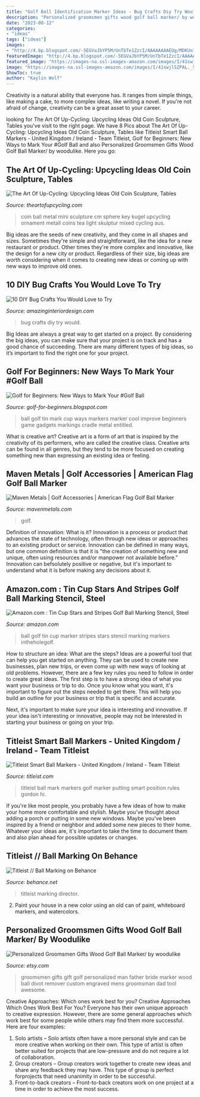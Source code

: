 ```yaml
---
title: "Golf Ball Identification Marker Ideas - Bug Crafts Diy Try Would"
description: "Personalized groomsmen gifts wood golf ball marker/ by woodulike"
date: "2023-08-12"
categories:
- "ideas"
tags: ["ideas"]
images:
- "http://4.bp.blogspot.com/-5EGVaJbYP5M/UnTbTe1ZzcI/AAAAAAAAEQg/MDKUn1mW9iA/s640/coin+ball.jpg"
featuredImage: "http://4.bp.blogspot.com/-5EGVaJbYP5M/UnTbTe1ZzcI/AAAAAAAAEQg/MDKUn1mW9iA/s640/coin+ball.jpg"
featured_image: "https://images-na.ssl-images-amazon.com/images/I/41swjlSZPAL._SY300_QL70_.jpg"
image: "https://images-na.ssl-images-amazon.com/images/I/41swjlSZPAL._SY300_QL70_.jpg"
ShowToc: true
author: "Kaylin Wolf"
---
```



Creativity is a natural ability that everyone has. It ranges from simple things, like making a cake, to more complex ideas, like writing a novel. If you're not afraid of change, creativity can be a great asset to your career.

	

		
looking for The Art Of Up-Cycling: Upcycling Ideas Old Coin Sculpture, Tables you've visit to the right page. We have 8 Pics about The Art Of Up-Cycling: Upcycling Ideas Old Coin Sculpture, Tables like Titleist Smart Ball Markers - United Kingdom / Ireland - Team Titleist, Golf for Beginners: New Ways to Mark Your #Golf Ball and also Personalized Groomsmen Gifts Wood Golf Ball Marker/ by woodulike. Here you go:
		
    
## The Art Of Up-Cycling: Upcycling Ideas Old Coin Sculpture, Tables

<img loading=lazy src="http://4.bp.blogspot.com/-5EGVaJbYP5M/UnTbTe1ZzcI/AAAAAAAAEQg/MDKUn1mW9iA/s640/coin+ball.jpg" onerror="this.onerror=null;this.src='https://tse1.mm.bing.net/th?id=OIP.E189ttZz4A6-xoDJ1erXfwAAAA&amp;pid=15.1';" alt="The Art Of Up-Cycling: Upcycling Ideas Old Coin Sculpture, Tables">

_Source: theartofupcycling.com_

>coin ball metal mini sculpture cm sphere key kugel upcycling ornament metall coins tea light skulptur mixed cycling aus. 

	

Big ideas are the seeds of new creativity, and they come in all shapes and sizes. Sometimes they're simple and straightforward, like the idea for a new restaurant or product. Other times they're more complex and innovative, like the design for a new city or product. Regardless of their size, big ideas are worth considering when it comes to creating new ideas or coming up with new ways to improve old ones.

    
## 10 DIY Bug Crafts You Would Love To Try

<img loading=lazy src="http://www.amazinginteriordesign.com/wp-content/uploads/2017/02/10-diy-bug-crafts-you-would-love-to-try-fi.jpg" onerror="this.onerror=null;this.src='https://tse4.mm.bing.net/th?id=OIP.4EQow_cEZ8ZtiSgVZi_yFwHaHH&amp;pid=15.1';" alt="10 DIY Bug Crafts You Would Love to Try">

_Source: amazinginteriordesign.com_

>bug crafts diy try would. 

	

Big Ideas are always a great way to get started on a project. By considering the big ideas, you can make sure that your project is on track and has a good chance of succeeding. There are many different types of big ideas, so it’s important to find the right one for your project.

    
## Golf For Beginners: New Ways To Mark Your #Golf Ball

<img loading=lazy src="https://3.bp.blogspot.com/-E19IcxPLYfo/V87JKWGD8DI/AAAAAAAACQY/4WCf2DYGvqMWKP6E9IkATo0UGX5wijSfgCLcB/s1600/Tin%2BCup%2BBall%2BMarkers.jpg" onerror="this.onerror=null;this.src='https://tse2.mm.bing.net/th?id=OIP.2lVu9YSEuE4ibLaPSF0ehwHaEK&amp;pid=15.1';" alt="Golf for Beginners: New Ways to Mark Your #Golf Ball">

_Source: golf-for-beginners.blogspot.com_

>ball golf tin mark cup ways markers marker cool improve beginners game gadgets markings cradle metal entitled. 

	

What is creative art?
Creative art is a form of art that is inspired by the creativity of its performers, who are called the creative class. Creative arts can be found in all genres, but they tend to be more focused on creating something new than expressing an existing idea or feeling.

    
## Maven Metals | Golf Accessories | American Flag Golf Ball Marker

<img loading=lazy src="https://cdn.shopify.com/s/files/1/0118/0692/products/custom-usa-golf-ball-marker-engraved-stainless-steel_2048x@2x.jpg?v=1574196289" onerror="this.onerror=null;this.src='https://tse4.mm.bing.net/th?id=OIP.ChEaxPv2Nu0TKmpyiWcdjQHaFj&amp;pid=15.1';" alt="Maven Metals | Golf Accessories | American Flag Golf Ball Marker">

_Source: mavenmetals.com_

>golf. 

	

Definition of innovation: What is it?
Innovation is a process or product that advances the state of technology, often through new ideas or approaches to an existing product or service. Innovation can be defined in many ways, but one common definition is that it is "the creation of something new and unique, often using resources and/or manpower not available before." 
Innovation can befsolutely positive or negative, but it's important to understand what it is before making any decisions about it.

    
## Amazon.com : Tin Cup Stars And Stripes Golf Ball Marking Stencil, Steel

<img loading=lazy src="https://images-na.ssl-images-amazon.com/images/I/41swjlSZPAL._SY300_QL70_.jpg" onerror="this.onerror=null;this.src='https://tse2.mm.bing.net/th?id=OIP.muze9JsJgsI02dNp5yWkEwAAAA&amp;pid=15.1';" alt="Amazon.com : Tin Cup Stars and Stripes Golf Ball Marking Stencil, Steel">

_Source: amazon.com_

>ball golf tin cup marker stripes stars stencil marking markers intheholegolf. 

	

How to structure an idea: What are the steps?
Ideas are a powerful tool that can help you get started on anything. They can be used to create new businesses, plan new trips, or even come up with new ways of looking at old problems. However, there are a few key rules you need to follow in order to create great ideas.
The first step is to have a strong idea of what you want your business or trip to do. Once you know what you want, it's important to figure out the steps needed to get there. This will help you build an outline for your business or trip that is specific and accurate.

Next, it's important to make sure your idea is interesting and innovative. If your idea isn't interesting or innovative, people may not be interested in starting your business or going on your trip.

    
## Titleist Smart Ball Markers - United Kingdom / Ireland - Team Titleist

<img loading=lazy src="http://www.titleist.com/teamtitleist/cfs-file.ashx/__key/communityserver-discussions-components-files/244/6648.ball_2D00_marker.jpg" onerror="this.onerror=null;this.src='https://tse2.mm.bing.net/th?id=OIP.AtREwNhFl_h29lbj1dqixwHaEc&amp;pid=15.1';" alt="Titleist Smart Ball Markers - United Kingdom / Ireland - Team Titleist">

_Source: titleist.com_

>titleist ball mark markers golf marker putting smart position rules gordon hi. 

	

If you're like most people, you probably have a few ideas of how to make your home more comfortable and stylish. Maybe you've thought about adding a porch or putting in some new windows. Maybe you've been inspired by a friend or neighbor and added some new pieces to their home. Whatever your ideas are, it's important to take the time to document them and also plan ahead for possible updates or changes.

    
## Titleist // Ball Marking On Behance

<img loading=lazy src="https://mir-s3-cdn-cf.behance.net/project_modules/disp/597be411229621.560312b1929c1.jpg" onerror="this.onerror=null;this.src='https://tse4.mm.bing.net/th?id=OIP.pVBMxiuJoLQLBte8D1q6rwHaEo&amp;pid=15.1';" alt="Titleist // Ball Marking on Behance">

_Source: behance.net_

>titleist marking director. 

	

2. Paint your house in a new color using an old can of paint, whiteboard markers, and watercolors.

    
## Personalized Groomsmen Gifts Wood Golf Ball Marker/ By Woodulike

<img loading=lazy src="https://img0.etsystatic.com/024/0/5964883/il_fullxfull.499719566_r0wa.jpg" onerror="this.onerror=null;this.src='https://tse4.mm.bing.net/th?id=OIP.eoRy0R37oHRV48xywLBhGwHaFk&amp;pid=15.1';" alt="Personalized Groomsmen Gifts Wood Golf Ball Marker/ by woodulike">

_Source: etsy.com_

>groomsmen gifts gift golf personalized man father bride marker wood ball divot remover custom engraved mens groomsman dad tool awesome. 

	

Creative Approaches: Which ones work best for you?
Creative Approaches Which Ones Work Best For You?
Everyone has their own unique approach to creative expression. However, there are some general approaches which work best for some people while others may find them more successful. Here are four examples: 

1) Solo artists – Solo artists often have a more personal style and can be more creative when working on their own. This type of artist is often better suited for projects that are low-pressure and do not require a lot of collaboration. 
2) Group creators – Group creators work together to create new ideas and share any feedback they may have. This type of group is perfect forprojects that need unanimity in order to be successful. 
3) Front-to-back creators – Front-to-back creators work on one project at a time in order to achieve the most success.

